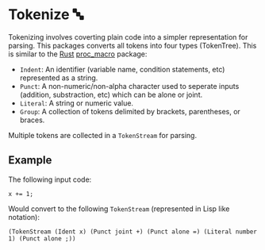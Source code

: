 # Tokenize 🔤

Tokenizing involves coverting plain code into a simpler representation for parsing. This packages converts all tokens into four types (TokenTree). This is similar to the [Rust](https://www.rust-lang.org/) [proc_macro](https://doc.rust-lang.org/proc_macro/) package:

- `Indent`: An identifier (variable name, condition statements, etc) represented as a string.
- `Punct`: A non-numeric/non-alpha character used to seperate inputs (addition, substraction, etc) which can be alone or joint.
- `Literal`: A string or numeric value.
- `Group`: A collection of tokens delimited by brackets, parentheses, or braces.

Multiple tokens are collected in a `TokenStream` for parsing.

## Example

The following input code:

```
x += 1;
```

Would convert to the following `TokenStream` (represented in Lisp like notation):

```
(TokenStream (Ident x) (Punct joint +) (Punct alone =) (Literal number 1) (Punct alone ;))
```